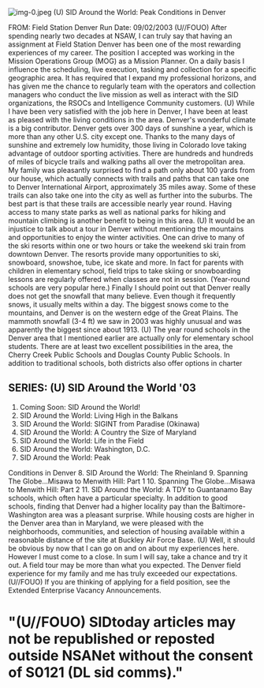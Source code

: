 ![img-0.jpeg](img-0.jpeg)
(U) SID Around the World: Peak Conditions in Denver

FROM:
Field Station Denver
Run Date: 09/02/2003
(U//FOUO) After spending nearly two decades at NSAW, I can truly say that having an assignment at Field Station Denver has been one of the most rewarding experiences of my career. The position I accepted was working in the Mission Operations Group (MOG) as a Mission Planner. On a daily basis I influence the scheduling, live execution, tasking and collection for a specific geographic area. It has required that I expand my professional horizons, and has given me the chance to regularly team with the operators and collection managers who conduct the live mission as well as interact with the SID organizations, the RSOCs and Intelligence Community customers.
(U) While I have been very satisfied with the job here in Denver, I have been at least as pleased with the living conditions in the area. Denver's wonderful climate is a big contributor. Denver gets over 300 days of sunshine a year, which is more than any other U.S. city except one. Thanks to the many days of sunshine and extremely low humidity, those living in Colorado love taking advantage of outdoor sporting activities. There are hundreds and hundreds of miles of bicycle trails and walking paths all over the metropolitan area. My family was pleasantly surprised to find a path only about 100 yards from our house, which actually connects with trails and paths that can take one to Denver International Airport, approximately 35 miles away. Some of these trails can also take one into the city as well as further into the suburbs. The best part is that these trails are accessible nearly year round. Having access to many state parks as well as national parks for hiking and mountain climbing is another benefit to being in this area.
(U) It would be an injustice to talk about a tour in Denver without mentioning the mountains and opportunities to enjoy the winter activities. One can drive to many of the ski resorts within one or two hours or take the weekend ski train from downtown Denver. The resorts provide many opportunities to ski, snowboard, snowshoe, tube, ice skate and more. In fact for parents with children in elementary school, field trips to take skiing or snowboarding lessons are regularly offered when classes are not in session. (Year-round schools are very popular here.) Finally I should point out that Denver really does not get the snowfall that many believe. Even though it frequently snows, it usually melts within a day. The biggest snows come to the mountains, and Denver is on the western edge of the Great Plains. The mammoth snowfall (3-4 ft) we saw in 2003 was highly unusual and was apparently the biggest since about 1913.
(U) The year round schools in the Denver area that I mentioned earlier are actually only for elementary school students. There are at least two excellent possibilities in the area, the Cherry Creek Public Schools and Douglas County Public Schools. In addition to traditional schools, both districts also offer options in charter

## SERIES: (U) SID Around the World '03

1. Coming Soon: SID Around the World!
2. SID Around the World: Living High in the Balkans
3. SID Around the World: SIGINT from Paradise (Okinawa)
4. SID Around the World: A Country the Size of Maryland
5. SID Around the World: Life in the Field
6. SID Around the World: Washington, D.C.
7. SID Around the World: Peak

Conditions in Denver
8. SID Around the World: The Rheinland
9. Spanning The Globe...Misawa to Menwith Hill: Part 1
10. Spanning The Globe...Misawa to Menwith Hill: Part 2
11. SID Around the World: A TDY to Guantanamo Bay
schools, which often have a particular specialty. In addition to good schools, finding that Denver had a higher locality pay than the Baltimore-Washington area was a pleasant surprise. While housing costs are higher in the Denver area than in Maryland, we were pleased with the neighborhoods, communities, and selection of housing available within a reasonable distance of the site at Buckley Air Force Base.
(U) Well, it should be obvious by now that I can go on and on about my experiences here. However I must come to a close. In sum I will say, take a chance and try it out. A field tour may be more than what you expected. The Denver field experience for my family and me has truly exceeded our expectations.
(U//FOUO) If you are thinking of applying for a field position, see the Extended Enterprise Vacancy Announcements.

# "(U//FOUO) SIDtoday articles may not be republished or reposted outside NSANet without the consent of S0121 (DL sid comms)."

